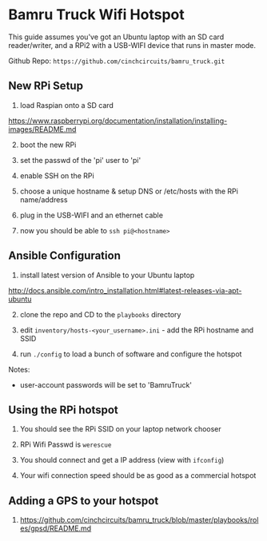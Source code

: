 # Bamru Truck Wifi Hotspot

This guide assumes you've got an Ubuntu laptop with an SD card reader/writer,
and a RPi2 with a USB-WIFI device that runs in master mode.

Github Repo: `https://github.com/cinchcircuits/bamru_truck.git`

## New RPi Setup

1) load Raspian onto a SD card

https://www.raspberrypi.org/documentation/installation/installing-images/README.md

2) boot the new RPi

3) set the passwd of the 'pi' user to 'pi'

4) enable SSH on the RPi

5) choose a unique hostname & setup DNS or /etc/hosts with the RPi name/address

6) plug in the USB-WIFI and an ethernet cable

7) now you should be able to `ssh pi@<hostname>`

## Ansible Configuration

1) install latest version of Ansible to your Ubuntu laptop

http://docs.ansible.com/intro_installation.html#latest-releases-via-apt-ubuntu

2) clone the repo and CD to the `playbooks` directory

3) edit `inventory/hosts-<your_username>.ini` - add the RPi hostname and SSID

4) run `./config` to load a bunch of software and configure the hotspot

Notes:
- user-account passwords will be set to 'BamruTruck'

## Using the RPi hotspot

1) You should see the RPi SSID on your laptop network chooser

2) RPi Wifi Passwd is `werescue`

3) You should connect and get a IP address (view with `ifconfig`)

4) Your wifi connection speed should be as good as a commercial hotspot

## Adding a GPS to your hotspot

1) https://github.com/cinchcircuits/bamru_truck/blob/master/playbooks/roles/gpsd/README.md
